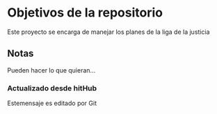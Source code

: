 # Objetivos de la repositorio

Este proyecto se encarga de manejar los planes de la liga de la justicia


## Notas
Pueden hacer lo que quieran...

### Actualizado desde hitHub
Estemensaje es editado por Git
